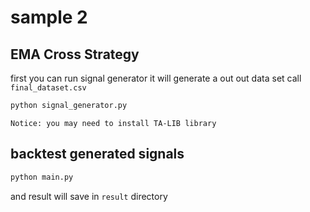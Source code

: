 # sample 2

## EMA Cross Strategy 

first you can run signal generator 
it will generate a out out data set call `final_dataset.csv`

```bash
python signal_generator.py
```

`Notice: you may need to install TA-LIB library`

## backtest generated signals

```bash
python main.py
```

and result will save in `result` directory